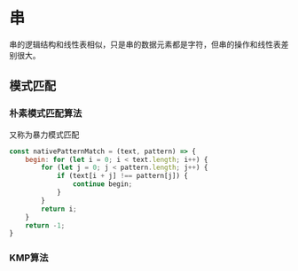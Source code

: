 # 串

串的逻辑结构和线性表相似，只是串的数据元素都是字符，但串的操作和线性表差别很大。

## 模式匹配

### 朴素模式匹配算法

又称为暴力模式匹配

```js
const nativePatternMatch = (text, pattern) => {
    begin: for (let i = 0; i < text.length; i++) {
        for (let j = 0; j < pattern.length; j++) {
            if (text[i + j] !== pattern[j]) {
                continue begin;
            }
        }
        return i;
    }
    return -1;
}
```

### KMP算法
